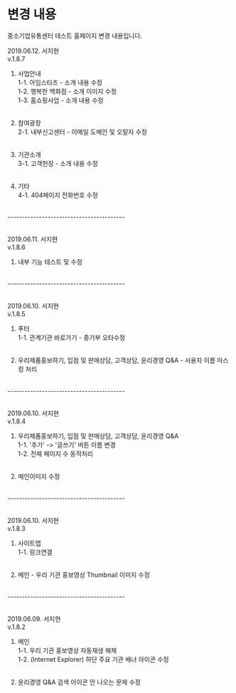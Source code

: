 # 변경 내용
중소기업유통센터 테스트 홈페이지 변경 내용입니다.<br>


2019.06.12. 서지현<br>
v.1.8.7 <br>

1. 사업안내<br>
 1-1. 아임스타즈 - 소개 내용 수정 <br>
 1-2. 행복한 백화점 - 소개 이미지 수정 <br>
 1-3. 홈쇼핑사업 - 소개 내용 수정 <br><br>
 
2. 참여광장<br>
 2-1. 내부신고센터 - 이메일 도메인 및 오탈자 수정<br><br>
 
3. 기관소개<br>
3-1. 고객헌장 - 소개 내용 수정<br><br>
 
4. 기타<br>
 4-1. 404페이지 전화번호 수정<br><br>
 
 -----------------------------------------<br><br>
 
2019.06.11. 서지현<br>
v.1.8.6 <br>
1. 내부 기능 테스트 및 수정<br><br>

 -----------------------------------------<br><br>
 
2019.06.10. 서지현<br>
v.1.8.5 <br>
1. 푸터<br>
 1-1. 관계기관 바로가기 - 중기부 오타수정<br><br>

2. 우리제품홍보하기, 입점 및 판매상담, 고객상담, 윤리경영 Q&A - 사용자 이름 마스킹 처리<br><br>

 -----------------------------------------<br><br>
 
2019.06.10. 서지현<br>
v.1.8.4 <br>

1. 우리제품홍보하기, 입점 및 판매상담, 고객상담, 윤리경영 Q&A<br>
 1-1. '추가' -> '글쓰기' 버튼 이름 변경<br>
 1-2. 전체 페이지 수 동적처리<br><br>

2. 메인이미지 수정<br><br>

 -----------------------------------------<br><br>
 
2019.06.10. 서지현<br>
v.1.8.3 <br>

1. 사이트맵<br>
 1-1. 링크연결<br><br>

2. 메인 - 우리 기관 홍보영상 Thumbnail 이미지 수정<br><br>

 -----------------------------------------<br><br>
 
2019.06.09. 서지현<br>
v.1.8.2 <br>

1. 메인 <br>
 1-1. 우리 기관 홍보영상 자동재생 해제<br>
 1-2. (Internet Explorer) 하단 주요 기관 배너 아이콘 수정<br><br>

2. 윤리경영 Q&A 검색 아이콘 안 나오는 문제 수정
